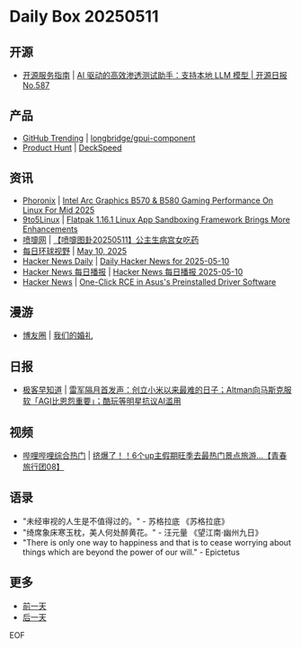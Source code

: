 # Daily Box 20250511

## 开源
- [开源服务指南](https://osguider.com/blog/) | [AI 驱动的高效渗透测试助手：支持本地 LLM 模型 | 开源日报 No.587](https://osguider.com/blog/post/daily/daily-587/)

## 产品
- [GitHub Trending](https://github.com/trending?since=daily) | [longbridge/gpui-component](https://github.com/longbridge/gpui-component)
- [Product Hunt](https://www.producthunt.com) | [DeckSpeed](https://www.producthunt.com/posts/deckspeed)

## 资讯
- [Phoronix](https://www.phoronix.com/) | [Intel Arc Graphics B570 & B580 Gaming Performance On Linux For Mid 2025](https://www.phoronix.com/review/intel-battlemage-linux-may2025)
- [9to5Linux](https://9to5linux.com/) | [Flatpak 1.16.1 Linux App Sandboxing Framework Brings More Enhancements](https://9to5linux.com/flatpak-1-16-1-linux-app-sandboxing-framework-brings-more-enhancements)
- [喷嚏网](http://www.dapenti.com/blog/blog.asp?subjectid=70&name=xilei) | [【喷嚏图卦20250511】公主生病宫女吃药](http://www.dapenti.com/blog/more.asp?name=xilei&id=185879)
- [每日环球视野](https://idai.ly/) | [May 10, 2025](http://m.idai.ly/se/a193iG?1746806400)
- [Hacker News Daily](https://www.daemonology.net/hn-daily/) | [Daily Hacker News for 2025-05-10](https://www.daemonology.net/hn-daily/2025-05-10.html)
- [Hacker News 每日播报](https://hacker-news.agi.li/) | [Hacker News 每日播报 2025-05-10](https://hacker-news.agi.li/post/2025-05-10)
- [Hacker News](https://news.ycombinator.com/front) | [One-Click RCE in Asus's Preinstalled Driver Software](https://news.ycombinator.com/item?id=43951588)

## 漫游
- [博友圈](https://www.boyouquan.com/home) | [我们的婚礼](https://www.boyouquan.com/go?from=feed&link=https%3A%2F%2Fwww.skyue.com%2F25051116.html)

## 日报
- [极客早知道](https://www.geekpark.net/column/74) | [雷军隔月首发声：创立小米以来最难的日子；Altman向马斯克服软「AGI比恩怨重要」；酷玩等明星抗议AI滥用](https://www.geekpark.net/news/349136)

## 视频
- [哔哩哔哩综合热门](https://www.bilibili.com/v/popular/all/) | [挤爆了！！6个up主假期旺季去最热门景点旅游...【青春旅行团08】](https://b23.tv/BV1WpETzxEiZ)

## 语录
- "未经审视的人生是不值得过的。" - 苏格拉底 《苏格拉底》
- "绮席象床寒玉枕，美人何处醉黄花。" - 汪元量 《望江南·幽州九日》
- "There is only one way to happiness and that is to cease worrying about things which are beyond the power of our will." - Epictetus

## 更多
- [前一天](daily-box-20250510.md)
- [后一天](daily-box-20250512.md)

EOF